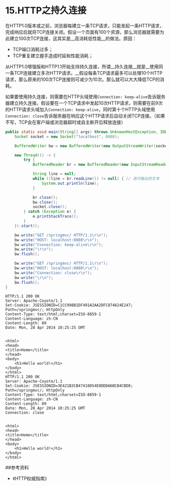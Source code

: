# 15.HTTP之持久连接

在HTTP1.0版本或之前，浏览器每建立一条TCP请求，只能发起一条HTTP请求，完成响应后就将TCP连接关闭。假设一个页面有100个资源，那么浏览器就需要为此建立100次TCP连接，这其实是__高消耗低性能__的做法。原因：
	
* TCP端口消耗过多；
* TCP重复建立握手造成时延和性能消耗；

从HTTP1.0增强版和HTTP1.1开始支持持久连接，所谓__持久连接__就是__使用同一条TCP连接建立多次HTTP请求。__假设每条TCP请求最多可以处理10个HTTP请求，那么原来的100次TCP连接则可减少为10次。那么就可以大大降低TCP的消耗。

如果要使用持久连接，则需要在HTTP头域使用`Connection: keep-alive`告诉服务器建立持久连接。假设要在一个TCP请求中发起10次HTTP请求，则需要在前9次的HTTP请求头域加入`Connection: keep-alive`，同时第十个HTTP头域使用`Connection: close`告诉服务器在响应这个HTTP请求后自动关闭TCP连接。（如果不写，TCP会在客户端或浏览器超时或自主断开后释放连接）

```java
public static void main(String[] args) throws UnknownHostException, IOException {
	Socket socket = new Socket("localhost", 8080);

	BufferedWriter bw = new BufferedWriter(new OutputStreamWriter(socket.getOutputStream()));

	new Thread(() -> {
		try {
			BufferedReader br = new BufferedReader(new InputStreamReader(socket.getInputStream()));

			String line = null;
			while ((line = br.readLine()) != null) { // 迭代输出的文本
				System.out.println(line);
			}

			br.close();
			bw.close();
			socket.close();
		} catch (Exception e) {
			e.printStackTrace();
		}
	}).start();

	bw.write("GET /springmvc/ HTTP/1.1\r\n");
	bw.write("HOST: localhost:8080\r\n");
	bw.write("Connection: keep-alive\r\n");
	bw.write("\r\n");
	bw.flush();

	bw.write("GET /springmvc/ HTTP/1.1\r\n");
	bw.write("HOST: localhost:8080\r\n");
	bw.write("Connection: close\r\n");
	bw.write("\r\n");
	bw.flush();
}
```

```
HTTP/1.1 200 OK
Server: Apache-Coyote/1.1
Set-Cookie: JSESSIONID=C1CC998B1DF491A2AA2DFC874624E247; Path=/springmvc/; HttpOnly
Content-Type: text/html;charset=ISO-8859-1
Content-Language: zh-CN
Content-Length: 89
Date: Mon, 28 Apr 2014 10:25:25 GMT


<html>
<head>
<title>Home</title>
</head>
<body>
	<h1>Hello world!</h1>
</body>
</html>
HTTP/1.1 200 OK
Server: Apache-Coyote/1.1
Set-Cookie: JSESSIONID=3E421B3CB47418054E0DDDA6BCB4CBD0; Path=/springmvc/; HttpOnly
Content-Type: text/html;charset=ISO-8859-1
Content-Language: zh-CN
Content-Length: 89
Date: Mon, 28 Apr 2014 10:25:25 GMT
Connection: close


<html>
<head>
<title>Home</title>
</head>
<body>
	<h1>Hello world!</h1>
</body>
</html>
```

##参考资料

* 《HTTP权威指南》

